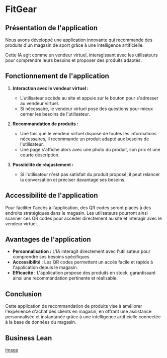 # FitGear

## Présentation de l'application

Nous avons développé une application innovante qui recommande des produits d'un magasin de sport grâce à une intelligence artificielle. 

Cette IA agit comme un vendeur virtuel, interagissant avec les utilisateurs pour comprendre leurs besoins et proposer des produits adaptés.

## Fonctionnement de l'application

1. **Interaction avec le vendeur virtuel :**
   - L'utilisateur accède au site et appuie sur le bouton pour s'adresser au vendeur virtuel.
   - Si nécessaire, le vendeur virtuel pose des questions pour mieux cerner les besoins de l'utilisateur.

2. **Recommandation de produits :**
   - Une fois que le vendeur virtuel dispose de toutes les informations nécessaires, il recommande un produit adapté aux besoins de l'utilisateur.
   - Une page s'affiche alors avec une photo du produit, son prix et une courte description.

3. **Possibilité de réajustement :**
   - Si l'utilisateur n'est pas satisfait du produit proposé, il peut relancer la conversation et préciser davantage ses besoins.

## Accessibilité de l'application

Pour faciliter l'accès à l'application, des QR codes seront placés à des endroits stratégiques dans le magasin. Les utilisateurs pourront ainsi scanner ces QR codes pour accéder directement au site et interagir avec le vendeur virtuel.

## Avantages de l'application

- **Personnalisation :** L'IA interagit directement avec l'utilisateur pour comprendre ses besoins spécifiques.
- **Accessibilité :** Les QR codes permettent un accès facile et rapide à l'application depuis le magasin.
- **Efficacité :** L'application propose des produits en stock, garantissant ainsi une recommandation pertinente et réalisable.

## Conclusion

Cette application de recommandation de produits vise à améliorer l'expérience d'achat des clients en magasin, en offrant une assistance personnalisée et instantanée grâce à une intelligence artificielle connectée à la base de données du magasin.

## Business Lean

[Image](business-lean.png)
